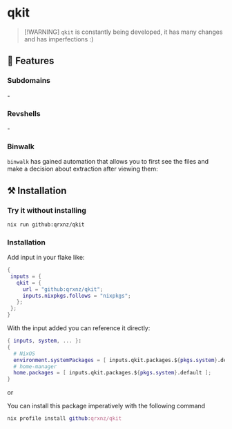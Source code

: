 # qkit

> \[!WARNING\]
> `qkit` is constantly being developed, it has many changes and has imperfections :)

## 👾 Features

### Subdomains
 \-

### Revshells

 \-

### Binwalk

`binwalk` has gained automation that allows you to first see the files and make a decision about extraction after viewing them:


## ⚒️  Installation

### Try it without installing

```sh
nix run github:qrxnz/qkit
```
### Installation

Add input in your flake like:  

```nix
{
 inputs = {
   qkit = {
     url = "github:qrxnz/qkit";
     inputs.nixpkgs.follows = "nixpkgs";
   };
 };
}
```
With the input added you can reference it directly:  

```nix
{ inputs, system, ... }:
{
  # NixOS
  environment.systemPackages = [ inputs.qkit.packages.${pkgs.system}.default ];
  # home-manager
  home.packages = [ inputs.qkit.packages.${pkgs.system}.default ];
}
```
or

You can install this package imperatively with the following command

```nix
nix profile install github:qrxnz/qkit
```
